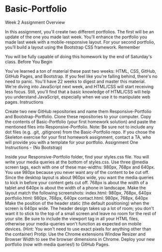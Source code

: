 # Basic-Portfolio

Week 2 Assignment
Overview

In this assignment, you'll create two different portfolios. The first will be an update of the one you made last week. You'll enhance the portfolio you made last week with a mobile-responsive layout. For your second portfolio, you’ll build a layout using the Bootstrap CSS framework.
Remember

You will be fully capable of doing this homework by the end of Saturday's class.
Before You Begin

You've learned a ton of material these past two weeks: HTML, CSS, GitHub, GitHub Pages, and Bootstrap. If you feel like you're falling behind, there's no need to panic. You'll have 22 weeks to digest and master this material.
We're diving into JavaScript next week, and HTML/CSS will start receiving less focus. Still, you'll find that a basic knowledge of HTML/CSS will help you understand JavaScript, especially when we use it to manipulate web pages.
Instructions

Create two new GitHub repositories and name them Responsive-Portfolio and Bootstrap-Portfolio.
Clone these repositories to your computer.
Copy the contents of Basic-Portfolio (your first homework solution) and paste the mentioned files into Responsive-Portfolio.
Note: Be sure not to include any dot files (e.g. .git, .gitignore) from the Basic-Portfolio repo.
If you chose the Skeleton exercise for your first homework assignment, contact a TA, who will provide you with a template for your portfolio.
Assignment One Instructions - (No Bootstrap)

Inside your Responsive-Portfolio folder, find your styles.css file. You will write your media queries at the bottom of styles.css.
Use three @media screen tags, each with one of these max-widths: 980px, 768px and 640px.
You use 980px because you never want any of the content to be cut off. Since the desktop layout is about 960px wide, you want the media queries to kick in before your content gets cut off.
768px is about the width of a tablet and 640px is about the width of a phone in landscape.
Make the layout match the following screenshots:
index.html: 980px, 768px, 640px
portfolio.html: 980px, 768px, 640px
contact.html: 980px, 768px, 640px
Make the position of the header static (the default positioning) when the screen is 640px wide. The header design takes up a lot of room; you don't want it to stick to the top of a small screen and leave no room for the rest of your site.
Be sure to include the viewport tag in all your HTML files, otherwise your media-queries won't function as expected on mobile devices. (Hint: You won't need to use exact pixels for anything other than the container)
Protip: Use the Chrome extensions Window Resizer and Browser Width to see the browser dimensions in Chrome.
Deploy your new portfolio (now with media queries!) to GitHub Pages.
